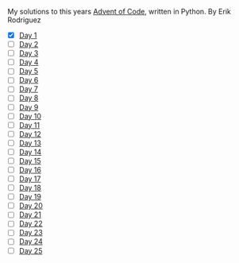 My solutions to this years [Advent of Code](https://adventofcode.com/2020), written in Python.
By Erik Rodriguez

- [x] [Day 1](https://github.com/Luffiez/AdventOfCode2020/tree/main/PythonApplication1/Day_1)
- [ ] [Day 2](https://github.com/Luffiez/AdventOfCode2020/tree/main/PythonApplication1/Day_2)
- [ ] [Day 3](https://github.com/Luffiez/AdventOfCode2020/tree/main/PythonApplication1/Day_3)
- [ ] [Day 4](https://github.com/Luffiez/AdventOfCode2020/tree/main/PythonApplication1/Day_4)
- [ ] [Day 5](https://github.com/Luffiez/AdventOfCode2020/tree/main/PythonApplication1/Day_5)
- [ ] [Day 6](https://github.com/Luffiez/AdventOfCode2020/tree/main/PythonApplication1/Day_6)
- [ ] [Day 7](https://github.com/Luffiez/AdventOfCode2020/tree/main/PythonApplication1/Day_7)
- [ ] [Day 8](https://github.com/Luffiez/AdventOfCode2020/tree/main/PythonApplication1/Day_8)
- [ ] [Day 9](https://github.com/Luffiez/AdventOfCode2020/tree/main/PythonApplication1/Day_9)
- [ ] [Day 10](https://github.com/Luffiez/AdventOfCode2020/tree/main/PythonApplication1/Day_10)
- [ ] [Day 11](https://github.com/Luffiez/AdventOfCode2020/tree/main/PythonApplication1/Day_11)
- [ ] [Day 12](https://github.com/Luffiez/AdventOfCode2020/tree/main/PythonApplication1/Day_12)
- [ ] [Day 13](https://github.com/Luffiez/AdventOfCode2020/tree/main/PythonApplication1/Day_13)
- [ ] [Day 14](https://github.com/Luffiez/AdventOfCode2020/tree/main/PythonApplication1/Day_14)
- [ ] [Day 15](https://github.com/Luffiez/AdventOfCode2020/tree/main/PythonApplication1/Day_15)
- [ ] [Day 16](https://github.com/Luffiez/AdventOfCode2020/tree/main/PythonApplication1/Day_16)
- [ ] [Day 17](https://github.com/Luffiez/AdventOfCode2020/tree/main/PythonApplication1/Day_17)
- [ ] [Day 18](https://github.com/Luffiez/AdventOfCode2020/tree/main/PythonApplication1/Day_18)
- [ ] [Day 19](https://github.com/Luffiez/AdventOfCode2020/tree/main/PythonApplication1/Day_19)
- [ ] [Day 20](https://github.com/Luffiez/AdventOfCode2020/tree/main/PythonApplication1/Day_20)
- [ ] [Day 21](https://github.com/Luffiez/AdventOfCode2020/tree/main/PythonApplication1/Day_21)
- [ ] [Day 22](https://github.com/Luffiez/AdventOfCode2020/tree/main/PythonApplication1/Day_22)
- [ ] [Day 23](https://github.com/Luffiez/AdventOfCode2020/tree/main/PythonApplication1/Day_23)
- [ ] [Day 24](https://github.com/Luffiez/AdventOfCode2020/tree/main/PythonApplication1/Day_24)
- [ ] [Day 25](https://github.com/Luffiez/AdventOfCode2020/tree/main/PythonApplication1/Day_25)
